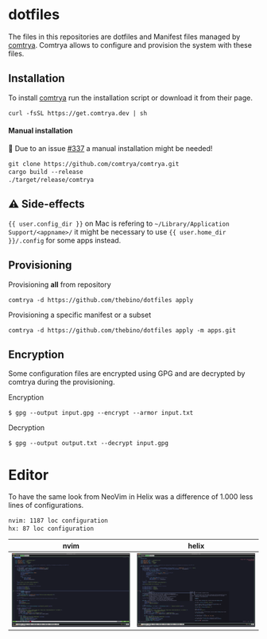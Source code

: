 # dotfiles

The files in this repositories are dotfiles and Manifest files managed by [comtrya](https://github.com/comtrya/comtrya).
Comtrya allows to configure and provision the system with these files.


## Installation
To install [comtrya](https://www.comtrya.dev/getting-started/installation) run the installation script or download it from their page.
```shell
curl -fsSL https://get.comtrya.dev | sh
```

#### Manual installation
🚨 Due to an issue [#337](https://github.com/comtrya/comtrya/issues/337) a manual installation might be needed!

```shell
git clone https://github.com/comtrya/comtrya.git
cargo build --release
./target/release/comtrya
```


## ⚠️ Side-effects
`{{ user.config_dir }}` on Mac is refering to `~/Library/Application Support/<appname>/` it might be necessary to use `{{ user.home_dir }}/.config` for some apps instead.


## Provisioning
Provisioning **all** from repository
```shell
comtrya -d https://github.com/thebino/dotfiles apply
```

Provisioning a specific manifest or a subset
```shell
comtrya -d https://github.com/thebino/dotfiles apply -m apps.git
```


## Encryption
Some configuration files are encrypted using GPG and are decrypted by comtrya during the provisioning.

Encryption
```shell
$ gpg --output input.gpg --encrypt --armor input.txt
```

Decryption
```shell
$ gpg --output output.txt --decrypt input.gpg
```


# Editor
To have the same look from NeoVim in Helix was a difference of 1.000 less lines of configurations.

```
nvim: 1187 loc configuration
hx: 87 loc configuration
```

| nvim       | helix           |
| ------------- |:-------------:|
| ![nvim screen](docs/editor_nvim.png) | ![helix screen](docs/editor_hx.png) |
